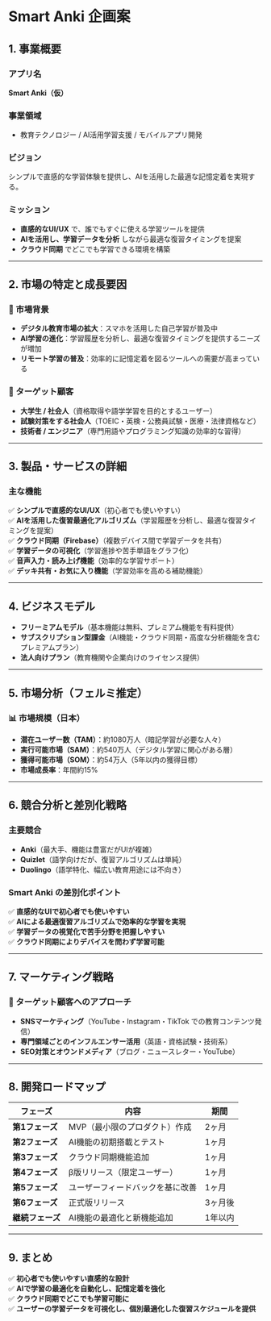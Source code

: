 # Smart Anki 企画案

## 1. 事業概要

### アプリ名
**Smart Anki（仮）**

### 事業領域
- 教育テクノロジー / AI活用学習支援 / モバイルアプリ開発

### ビジョン
シンプルで直感的な学習体験を提供し、AIを活用した最適な記憶定着を実現する。

### ミッション
- **直感的なUI/UX** で、誰でもすぐに使える学習ツールを提供
- **AIを活用し、学習データを分析** しながら最適な復習タイミングを提案
- **クラウド同期** でどこでも学習できる環境を構築

---

## 2. 市場の特定と成長要因

### 📌 市場背景
- **デジタル教育市場の拡大**：スマホを活用した自己学習が普及中
- **AI学習の進化**：学習履歴を分析し、最適な復習タイミングを提供するニーズが増加
- **リモート学習の普及**：効率的に記憶定着を図るツールへの需要が高まっている

### 📌 ターゲット顧客
- **大学生 / 社会人**（資格取得や語学学習を目的とするユーザー）
- **試験対策をする社会人**（TOEIC・英検・公務員試験・医療・法律資格など）
- **技術者 / エンジニア**（専門用語やプログラミング知識の効率的な習得）

---

## 3. 製品・サービスの詳細

### 主な機能
✅ **シンプルで直感的なUI/UX**（初心者でも使いやすい）  
✅ **AIを活用した復習最適化アルゴリズム**（学習履歴を分析し、最適な復習タイミングを提案）  
✅ **クラウド同期（Firebase）**（複数デバイス間で学習データを共有）  
✅ **学習データの可視化**（学習進捗や苦手単語をグラフ化）  
✅ **音声入力・読み上げ機能**（効率的な学習サポート）  
✅ **デッキ共有・お気に入り機能**（学習効率を高める補助機能）  

---

## 4. ビジネスモデル
- **フリーミアムモデル**（基本機能は無料、プレミアム機能を有料提供）
- **サブスクリプション型課金**（AI機能・クラウド同期・高度な分析機能を含むプレミアムプラン）
- **法人向けプラン**（教育機関や企業向けのライセンス提供）

---

## 5. 市場分析（フェルミ推定）

### 📊 市場規模（日本）
- **潜在ユーザー数（TAM）**：約1080万人（暗記学習が必要な人々）
- **実行可能市場（SAM）**：約540万人（デジタル学習に関心がある層）
- **獲得可能市場（SOM）**：約54万人（5年以内の獲得目標）
- **市場成長率**：年間約15%

---

## 6. 競合分析と差別化戦略

### **主要競合**
- **Anki**（最大手、機能は豊富だがUIが複雑）
- **Quizlet**（語学向けだが、復習アルゴリズムは単純）
- **Duolingo**（語学特化、幅広い教育用途には不向き）

### **Smart Anki の差別化ポイント**
✅ **直感的なUIで初心者でも使いやすい**  
✅ **AIによる最適復習アルゴリズムで効率的な学習を実現**  
✅ **学習データの視覚化で苦手分野を把握しやすい**  
✅ **クラウド同期によりデバイスを問わず学習可能**  

---

## 7. マーケティング戦略

### 📌 ターゲット顧客へのアプローチ
- **SNSマーケティング**（YouTube・Instagram・TikTok での教育コンテンツ発信）
- **専門領域ごとのインフルエンサー活用**（英語・資格試験・技術系）
- **SEO対策とオウンドメディア**（ブログ・ニュースレター・YouTube）

---

## 8. 開発ロードマップ

| フェーズ | 内容 | 期間 |
|----------|------|------|
| **第1フェーズ** | MVP（最小限のプロダクト）作成 | 2ヶ月 |
| **第2フェーズ** | AI機能の初期搭載とテスト | 1ヶ月 |
| **第3フェーズ** | クラウド同期機能追加 | 1ヶ月 |
| **第4フェーズ** | β版リリース（限定ユーザー） | 1ヶ月 |
| **第5フェーズ** | ユーザーフィードバックを基に改善 | 1ヶ月 |
| **第6フェーズ** | 正式版リリース | 3ヶ月後 |
| **継続フェーズ** | AI機能の最適化と新機能追加 | 1年以内 |

---

## 9. まとめ

✅ **初心者でも使いやすい直感的な設計**  
✅ **AIで学習の最適化を自動化し、記憶定着を強化**  
✅ **クラウド同期でどこでも学習可能に**  
✅ **ユーザーの学習データを可視化し、個別最適化した復習スケジュールを提供**  

